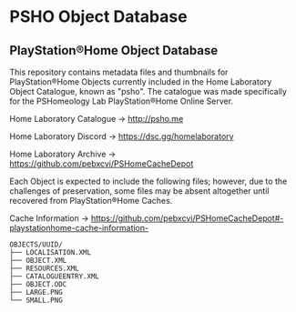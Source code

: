 # PSHO Object Database

## PlayStation®Home Object Database

This repository contains metadata files and thumbnails for PlayStation®Home Objects currently included in the Home Laboratory Object Catalogue, known as "psho". The catalogue was made specifically for the PSHomeology Lab PlayStation®Home Online Server.

Home Laboratory Catalogue -> http://psho.me

Home Laboratory Discord -> https://dsc.gg/homelaboratory

Home Laboratory Archive -> https://github.com/pebxcvi/PSHomeCacheDepot

Each Object is expected to include the following files; however, due to the challenges of preservation, some files may be absent altogether until recovered from PlayStation®Home Caches.

Cache Information -> https://github.com/pebxcvi/PSHomeCacheDepot#-playstationhome-cache-information-

```
OBJECTS/UUID/   
├── LOCALISATION.XML
├── OBJECT.XML
├── RESOURCES.XML
├── CATALOGUEENTRY.XML
├── OBJECT.ODC
├── LARGE.PNG
└── SMALL.PNG
```

